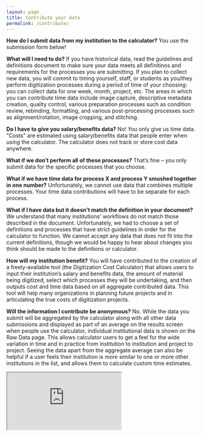 ```yaml
---
layout: page
title: Contribute your data
permalink: /contribute/
---
```

**How do I submit data from my institution to the calculator?** You use the submission form below!

**What will I need to do?** If you have historical data, read the guidelines and definitions document to make sure your data meets all definitinos and requirements for the processes you are submitting. If you plan to collect new data, you will commit to timing yourself, staff, or students as you/they perform digitization processes during a period of time of your choosing: you can collect data for one week, month, project, etc. The areas in which you can contribute time data include image capture, descriptive metadata creation, quality control, various preparation processes such as condition review, rebinding, formatting, and various post-processing processes such as alignment/rotation, image cropping, and stitching.

**Do I have to give you salary/benefits data?**
No! You only give us time data. "Costs" are estimated using salary/benefits data that people enter when *using* the calculator. The calculator does not track or store cost data anywhere.

**What if we don’t perform all of these processes?** That’s fine – you only submit data for the specific processes that you choose.

**What if we have time data for process X and process Y smushed together in one number?** Unfortunately, we cannot use data that combines multiple processes. Your time data contributions will have to be separate for each process. 

**What if I have data but it doesn't match the definition in your document?** We understand that many institutions' workflows do not match those described in the document. Unfortunately, we had to choose a set of definitions and processes that have strict guidelines in order for the calculator to function. We cannot accept any data that does not fit into the current definitions, though we would be happy to hear about changes you think should be made to the definitions or calculator. 

**How will my institution benefit?** You will have contributed to the creation of a freely-available tool (the Digitization Cost Calculator) that allows users to input their institution’s salary and benefits data, the amount of material being digitized, select which processes they will be undertaking, and then outputs cost and time data based on all aggregate contributed data. This tool will help many organizations in planning future projects and in articulating the true costs of digitization projects.

**Will the information I contribute be anonymous?** No. While the data you submit will be aggregated by the calculator along with all other data submissions and displayed as part of an average on the results screen when people use the calculator, individual institutional data is shown on the Raw Data page. This allows calculator users to get a feel for the wide variation in time and in practice from institution to institution and project to project. Seeing the data apart from the aggregate average can also be helpful if a user feels their institution is more similar to one or more other institutions in the list, and allows them to calculate custom time estimates.

<iframe src="https://duke.qualtrics.com/SE/?SID=SV_3OtqSEAbpl2QDl"></iframe>

